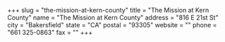 +++
slug = "the-mission-at-kern-county"
title = "The Mission at Kern County"
name = "The Mission at Kern County"
address = "816 E 21st St"
city = "Bakersfield"
state = "CA"
postal = "93305"
website = ""
phone = "661 325-0863"
fax = ""
+++
